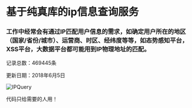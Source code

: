 # 基于纯真库的ip信息查询服务

### 工作中经常会有通过IP匹配用户信息的需求，如确定用户所在的地区（国家/省份/城市）、运营商、时区、经纬度等等，如态势感知平台，XSS平台，大数据平台都可能用到IP物理地址的匹配。

记录总数：469445条

更新日期：2018年6月5日

![IPQuery](https://github.com/iBearcat/IPAddressQuery/blob/master/IPQuery.jpg?raw=true)

代码只给需要的人用！
